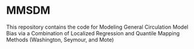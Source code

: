 # MMSDM
This repository contains the code for Modeling General Circulation Model Bias via a Combination of Localized Regression and Quantile Mapping Methods (Washington, Seymour, and Mote)
